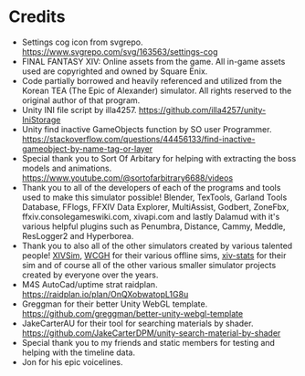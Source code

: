# Credits

- Settings cog icon from svgrepo. https://www.svgrepo.com/svg/163563/settings-cog
- FINAL FANTASY XIV: Online assets from the game. All in-game assets used are copyrighted and owned by Square Enix.
- Code partially borrowed and heavily referenced and utilized from the Korean TEA (The Epic of Alexander) simulator. All rights reserved to the original author of that program.
- Unity INI file script by illa4257. https://github.com/illa4257/unity-IniStorage 
- Unity find inactive GameObjects function by SO user Programmer. https://stackoverflow.com/questions/44456133/find-inactive-gameobject-by-name-tag-or-layer 
- Special thank you to Sort Of Arbitary for helping with extracting the boss models and animations. https://www.youtube.com/@sortofarbitrary6688/videos
- Thank you to all of the developers of each of the programs and tools used to make this simulator possible! Blender, TexTools, Garland Tools Database, FFlogs, FFXIV Data Explorer, MultiAssist, Godbert, ZoneFbx, ffxiv.consolegameswiki.com, xivapi.com and lastly Dalamud with it's various helpful plugins such as Penumbra, Distance, Cammy, Meddle, ResLogger2 and Hyperborea.
- Thank you to also all of the other simulators created by various talented people! [XIVSim](https://xivsim.com/), [WCGH](https://github.com/WCGH) for their various offline sims, [xiv-stats](https://github.com/xiv-stats) for their sim and of course all of the other various smaller simulator projects created by everyone over the years.
- M4S AutoCad/uptime strat raidplan. https://raidplan.io/plan/OnQXobwatopL1G8u
- Greggman for their better Unity WebGL template. https://github.com/greggman/better-unity-webgl-template
- JakeCarterAU for their tool for searching materials by shader. https://github.com/JakeCarterDPM/unity-search-material-by-shader
- Special thank you to my friends and static members for testing and helping with the timeline data.
- Jon for his epic voicelines.
